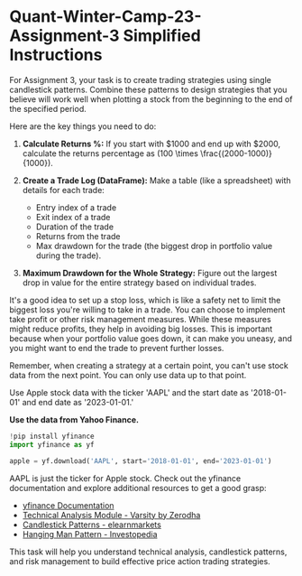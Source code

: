 # Quant-Winter-Camp-23-Assignment-3 Simplified Instructions

For Assignment 3, your task is to create trading strategies using single candlestick patterns. Combine these patterns to design strategies that you believe will work well when plotting a stock from the beginning to the end of the specified period.

Here are the key things you need to do:

1. **Calculate Returns %:**
   If you start with $1000 and end up with $2000, calculate the returns percentage as \(100 \times \frac{(2000-1000)}{1000}\).

2. **Create a Trade Log (DataFrame):**
   Make a table (like a spreadsheet) with details for each trade:
    - Entry index of a trade
    - Exit index of a trade
    - Duration of the trade
    - Returns from the trade
    - Max drawdown for the trade (the biggest drop in portfolio value during the trade).

3. **Maximum Drawdown for the Whole Strategy:**
   Figure out the largest drop in value for the entire strategy based on individual trades.

It's a good idea to set up a stop loss, which is like a safety net to limit the biggest loss you're willing to take in a trade. You can choose to implement take profit or other risk management measures. While these measures might reduce profits, they help in avoiding big losses. This is important because when your portfolio value goes down, it can make you uneasy, and you might want to end the trade to prevent further losses.

Remember, when creating a strategy at a certain point, you can't use stock data from the next point. You can only use data up to that point.

Use Apple stock data with the ticker 'AAPL' and the start date as '2018-01-01' and end date as '2023-01-01.'

**Use the data from Yahoo Finance.**

```python
!pip install yfinance
import yfinance as yf

apple = yf.download('AAPL', start='2018-01-01', end='2023-01-01')
```

AAPL is just the ticker for Apple stock. Check out the yfinance documentation and explore additional resources to get a good grasp:

- [yfinance Documentation](https://pypi.org/project/yfinance/)
- [Technical Analysis Module - Varsity by Zerodha](https://zerodha.com/varsity/module/technical-analysis/)
- [Candlestick Patterns - elearnmarkets](https://blog.elearnmarkets.com/spinning-tops-and-doji/)
- [Hanging Man Pattern - Investopedia](https://www.investopedia.com/terms/h/hangingman.asp)

This task will help you understand technical analysis, candlestick patterns, and risk management to build effective price action trading strategies.
